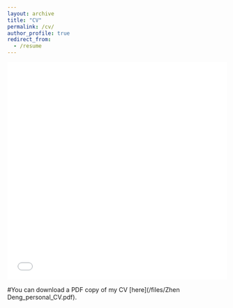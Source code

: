 ```yaml
---
layout: archive
title: "CV"
permalink: /cv/
author_profile: true
redirect_from:
  - /resume
---
```


<iframe src="/files/pdf/Zhen Deng_personal_CV.pdf" width="100%" height="500" frameborder="no" border="0" marginwidth="0" marginheight="0"></iframe>

#You can download a PDF copy of my CV [here](/files/Zhen Deng_personal_CV.pdf).
